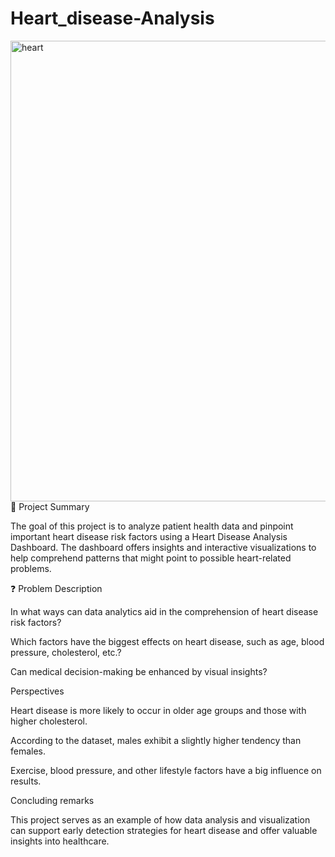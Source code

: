 # Heart_disease-Analysis
<img width="1331" height="737" alt="heart" src="https://github.com/user-attachments/assets/b70ed512-b7a5-43bc-a40b-19e5e51d32f7" />
📌 Project Summary

 The goal of this project is to analyze patient health data and pinpoint important heart disease risk factors using a Heart Disease Analysis Dashboard.  The dashboard offers insights and interactive visualizations to help comprehend patterns that might point to possible heart-related problems.

 ❓ Problem Description

 In what ways can data analytics aid in the comprehension of heart disease risk factors?

 Which factors have the biggest effects on heart disease, such as age, blood pressure, cholesterol, etc.?

 Can medical decision-making be enhanced by visual insights?

Perspectives

 Heart disease is more likely to occur in older age groups and those with higher cholesterol.

 According to the dataset, males exhibit a slightly higher tendency than females.

 Exercise, blood pressure, and other lifestyle factors have a big influence on results.

 Concluding remarks

 This project serves as an example of how data analysis and visualization can support early detection strategies for heart disease and offer valuable insights into healthcare.
